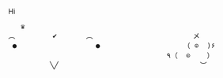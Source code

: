 Hi
<pre>
   ♛                                                      
︵         ✔       ︵                        メ
 ●                   ●                    （ ⊙  )۶
                                      ٩（  ⊙    ）
          ╲╱                                  ︶

</pre>


<!---
benroo123/benroo123 is a ✨ special ✨ repository because its `README.md` (this file) appears on your GitHub profile.
You can click the Preview link to take a look at your changes.
--->
